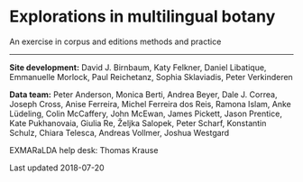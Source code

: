 # Explorations in multilingual botany

An exercise in corpus and editions methods and practice



----

**Site development:** David J. Birnbaum, Katy Felkner, Daniel Libatique, Emmanuelle Morlock, Paul Reichetanz, Sophia Sklaviadis, Peter Verkinderen

**Data team:** Peter Anderson, Monica Berti, Andrea Beyer, Dale J. Correa, Joseph Cross, Anise Ferreira, Michel Ferreira dos Reis, Ramona Islam, Anke Lüdeling, Colin McCaffery, John McEwan, James Pickett, Jason Prentice, Kate Pukhanovaia, Giulia Re, Željka Salopek, Peter Scharf, Konstantin Schulz, Chiara Telesca, Andreas Vollmer, Joshua Westgard

EXMARaLDA help desk: Thomas Krause

Last updated 2018-07-20

